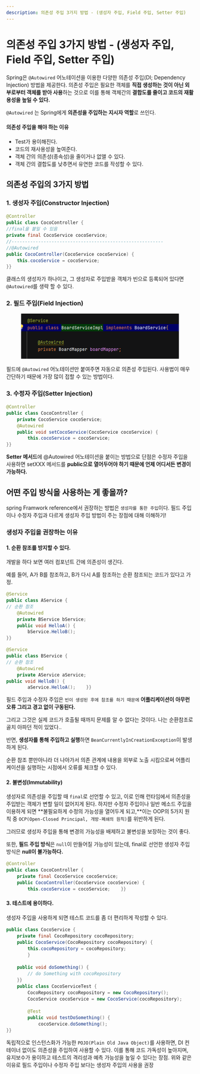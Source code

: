 ```yaml
---
description: 의존성 주입 3가지 방법 - (생성자 주입, Field 주입, Setter 주입)
---
```


# 의존성 주입 3가지 방법 - (생성자 주입, Field 주입, Setter 주입)

Spring은 `@Autowired` 어노테이션을 이용한 다양한 의존성 주입(DI; Dependency Injection) 방법을 제공한다. 의존성 주입은 필요한 객체를 **직접 생성하는 것이 아닌 외부로부터 객체를 받아 사용**하는 것으로 이를 통해 객체간의 **결합도를 줄이고 코드의 재활용성을 높일 수 있다.**

`@Autowired` 는 Spring에게 **의존성을 주입하는 지시자 역할**로 쓰인다.

#### 의존성 주입을 해야 하는 이유

* Test가 용이해진다.
* 코드의 재사용성을 높여준다.
* 객체 간의 의존성(종속성)을 줄이거나 없앨 수 있다.
* 객체 간의 결합도를 낮추면서 유연한 코드를 작성할 수 있다.

## 의존성 주입의 3가지 방법

### 1. 생성자 주입(Constructor Injection)

```java
@Controller
public class CocoController {  
//final을 붙일 수 있음    
private final CocoService cocoService;  
//---------------------------------------------------------  
//@Autowired     
public CocoController(CocoService cocoService) {        
	this.cocoService = cocoService;    
}}
```

클래스의 생성자가 하나이고, 그 생성자로 주입받을 객체가 빈으로 등록되어 있다면  `@Autowired`를 생략 할 수 있다.

### 2. 필드 주입(Field Injection)

<figure><img src="../../.gitbook/assets/image (16) (1) (1) (1).png" alt=""><figcaption></figcaption></figure>

필드에 `@Autowired` 어노테이션만 붙여주면 자동으로 의존성 주입된다. 사용법이 매우 간단하기 때문에 가장 많이 접할 수 있는 방법이다.

### 3. 수정자 주입(Setter Injection)

```java
@Controller
public class CocoController {    
	private CocoService cocoService;        
	@Autowired    
	public void setCocoService(CocoService cocoService) {    	
		this.cocoService = cocoService;    
}}
```

**Setter 메서드**에 @Autowired 어노테이션을 붙이는 방법으로 단점은 수정자 주입을 사용하면 setXXX 메서드를 **public으로 열어두어야 하기 때문에 언제 어디서든 변경이 가능하다.**

## 어떤 주입 방식을 사용하는 게 좋을까?

spring Framwork reference에서 권장하는 방법은 `생성자를 통한 주입`이다. 필드 주입이나 수정자 주입과 다르게 생성자 주입 방법이 주는 장점에 대해 이해하기!

### 생성자 주입을 권장하는 이유

#### 1. 순환 참조를 방지할 수 있다.

개발을 하다 보면 여러 컴포넌트 간에 의존성이 생긴다.

예를 들어, A가 B를 참조하고, B가 다시 A를 참조하는 순환 참조되는 코드가 있다고 가정.

```java
@Service
public class AService {    
// 순환 참조    
	@Autowired    
	private BService bService;    
	public void HelloA() {        
		bService.HelloB();    
}}
```

```java
@Service
public class BService {    
// 순환 참조    
	@Autowired    
	private AService aService;    
public void HelloB() {        
		aService.HelloA();    }}
```

필드 주입과 수정자 주입은 `빈이 생성된 후에 참조를 하기 때문에` **어플리케이션이 아무런 오류 그리고 경고 없이 구동된다.**

그리고 그것은 실제 코드가 호출될 때까지 문제를 알 수 없다는 것이다. 나는 순환참조로 골치 아파던 적이 있었다..

반면, **생성자를 통해 주입하고 실행**하면 `BeanCurrentlyInCreationException`이 발생하게 된다.

순환 참조 뿐만아니라 더 나아가서 의존 관계에 내용을 외부로 노출 시킴으로써 어플리케이션을 실행하는 시점에서 오류를 체크할 수 있다.

#### 2. 불변성(Immutability)

생성자로 의존성을 주입할 때 `final`로 선언할 수 있고, 이로 인해 런타임에서 의존성을 주입받는 객체가 변할 일이 없어지게 된다. 하지만 수정자 주입이나 일반 메소드 주입을 이용하게 되면 \*\*불필요하게 수정의 가능성을 열어두게 되고,\*\*이는 OOP의 5가지 원칙 중 `OCP(Open-Closed Principal, 개방-폐쇄의 원칙)`를 위반하게 된다.

그러므로 생성자 주입을 통해 변경의 가능성을 배제하고 불변성을 보장하는 것이 좋다.

또한, **필드 주입 방식**은 `null`이 만들어질 가능성이 있는데, final로 선언한 생성자 주입 방식은 **null이 불가능하다.**

```java
@Controller
public class CocoController {    
	private final CocoService cocoService;    
	public CocoController(CocoService cocoService) {        
		this.cocoService = cocoService;    }}
```

#### 3. 테스트에 용이하다.

생성자 주입을 사용하게 되면 테스트 코드를 좀 더 편리하게 작성할 수 있다.

```java
public class CocoService {    
	private final CocoRepository cocoRepository;    
	public CocoService(CocoRepository cocoRepository) {    	
		this.cocoRepository = cocoRepository;    
		}    
	
	public void doSomething() {        
		// do Something with cocoRepository    
	}}
	public class CocoServiceTest {    
		CocoRepository cocoRepository = new CocoRepository();    
		CocoService cocoService = new CocoService(cocoRepository);    

		@Test    
		public void testDoSomething() {        
			cocoService.doSomething();    
}}
```

독립적으로 인스턴스화가 가능한 `POJO(Plain Old Java Object)`를 사용하면, DI 컨테이너 없이도 의존성을 주입하여 사용할 수 있다. 이를 통해 코드 가독성이 높아지며, 유지보수가 용이하고 테스트의 격리성과 예측 가능성을 높일 수 있다는 장점. 위와 같은 이유로 필드 주입이나 수정자 주입 보다는 생성자 주입의 사용을 권장
